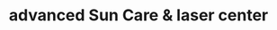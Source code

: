 ---
title: "advanced Sun Care & laser center"
url: /grand-junction/advanced-sun-care-and-laser-center/
shop: beauty
---